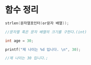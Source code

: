 # 함수 정리



```cpp
strlen(문자열포인터(or문자 배열));

//문자열 혹은 문자 배열의 크기를 구한다.(int)
```



```cpp
int age = 30;

printf("제 나이는 %d 입니다. \n", 30);

//제 나이는 30 입니다.;
```

